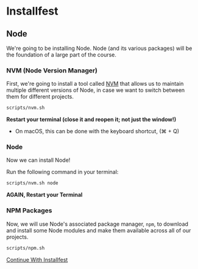 # Installfest

## Node

We're going to be installing Node. Node (and its various packages) will be
the foundation of a large part of the course.

### NVM (Node Version Manager)

First, we're going to
install a tool called [NVM](https://github.com/creationix/nvm) that allows us
to maintain multiple different versions of Node, in case we want to switch
between them for different projects.

```bash
scripts/nvm.sh
```

**Restart your terminal (close it and reopen it; not just the window!)**
  - On macOS, this can be done with the keyboard shortcut, (&#8984; + Q)

### Node
Now we can install Node!

Run the following command in your terminal:

```bash
scripts/nvm.sh node
```

**AGAIN, Restart your Terminal**

### NPM Packages
Now, we will use Node's associated package manager, `npm`, to download and install some Node
modules and make them available across all of our projects.

```bash
scripts/npm.sh
```

[Continue With Installfest](ruby.md)
